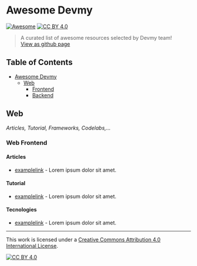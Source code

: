 # Awesome Devmy 
[![Awesome](https://cdn.rawgit.com/sindresorhus/awesome/d7305f38d29fed78fa85652e3a63e154dd8e8829/media/badge.svg)](https://github.com/sindresorhus/awesome#readme) [![CC BY 4.0][cc-by-shield]][cc-by]
> A curated list of awesome resources selected by Devmy team!  
[View as github page](https://acadevmy.github.io/awesome-devmy/)

## Table of Contents
- [Awesome Devmy](#awesome-devmy)
    - [Web](#web)
      - [Frontend](#web-frontend)
      - [Backend](#web-frontend)

## Web
*Articles, Tutorial, Frameworks, Codelabs,...*
### Web Frontend
#### Articles
- [examplelink](https://foo.bar/) - Lorem ipsum dolor sit amet.  
#### Tutorial
- [examplelink](https://foo.bar/) - Lorem ipsum dolor sit amet.  
#### Tecnologies
- [examplelink](https://foo.bar/) - Lorem ipsum dolor sit amet.  

---
This work is licensed under a [Creative Commons Attribution 4.0 International
License][cc-by].

[![CC BY 4.0][cc-by-image]][cc-by]

[cc-by]: http://creativecommons.org/licenses/by/4.0/
[cc-by-image]: https://i.creativecommons.org/l/by/4.0/88x31.png
[cc-by-shield]: https://img.shields.io/badge/License-CC%20BY%204.0-lightgrey.svg
